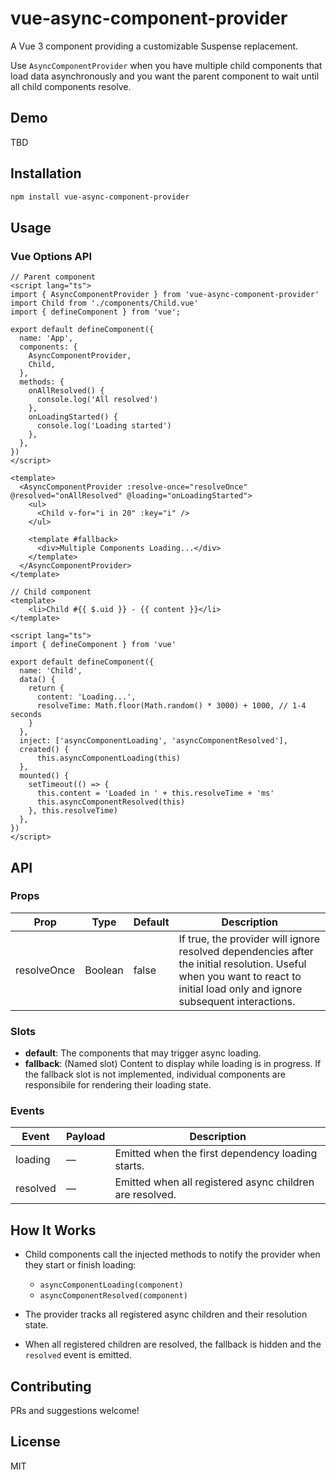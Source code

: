 # vue-async-component-provider

A Vue 3 component providing a customizable Suspense replacement. 

Use `AsyncComponentProvider` when you have multiple child components that load data asynchronously and you want the parent component to wait until all child components resolve.

## Demo

TBD

## Installation

```bash
npm install vue-async-component-provider
```

## Usage

### Vue Options API

```vue
// Parent component
<script lang="ts">
import { AsyncComponentProvider } from 'vue-async-component-provider'
import Child from './components/Child.vue'
import { defineComponent } from 'vue';

export default defineComponent({
  name: 'App',
  components: {
    AsyncComponentProvider,
    Child,
  },
  methods: {
    onAllResolved() {
      console.log('All resolved')
    },
    onLoadingStarted() {
      console.log('Loading started')
    },
  },
})
</script>

<template>
  <AsyncComponentProvider :resolve-once="resolveOnce" @resolved="onAllResolved" @loading="onLoadingStarted">
    <ul>
      <Child v-for="i in 20" :key="i" />
    </ul>

    <template #fallback>
      <div>Multiple Components Loading...</div>
    </template> 
  </AsyncComponentProvider>
</template>

```

```vue
// Child component
<template>
    <li>Child #{{ $.uid }} - {{ content }}</li>
</template>

<script lang="ts">
import { defineComponent } from 'vue'

export default defineComponent({
  name: 'Child',
  data() {
    return {
      content: 'Loading...',
      resolveTime: Math.floor(Math.random() * 3000) + 1000, // 1-4 seconds
    }
  },
  inject: ['asyncComponentLoading', 'asyncComponentResolved'],
  created() {
      this.asyncComponentLoading(this)
  },
  mounted() {
    setTimeout(() => {
      this.content = 'Loaded in ' + this.resolveTime + 'ms'
      this.asyncComponentResolved(this)
    }, this.resolveTime)
  },
})
</script>
```

## API

### Props

| Prop         | Type    | Default | Description                                                                 |
|--------------|---------|---------|-----------------------------------------------------------------------------|
| resolveOnce  | Boolean | false   | If true, the provider will ignore resolved dependencies after the initial resolution. Useful when you want to react to initial load only and ignore subsequent interactions. |

### Slots

- **default**: The components that may trigger async loading.
- **fallback**: (Named slot) Content to display while loading is in progress. If the fallback slot is not implemented, individual components are responsibile for rendering their loading state.

### Events

| Event     | Payload | Description                                 |
|-----------|---------|---------------------------------------------|
| loading   | —       | Emitted when the first dependency loading starts.                |
| resolved  | —       | Emitted when all registered async children are resolved. |

## How It Works

- Child components call the injected methods to notify the provider when they start or finish loading:
  - `asyncComponentLoading(component)`
  - `asyncComponentResolved(component)`

- The provider tracks all registered async children and their resolution state.
- When all registered children are resolved, the fallback is hidden and the `resolved` event is emitted.

## Contributing

PRs and suggestions welcome!

## License

MIT


